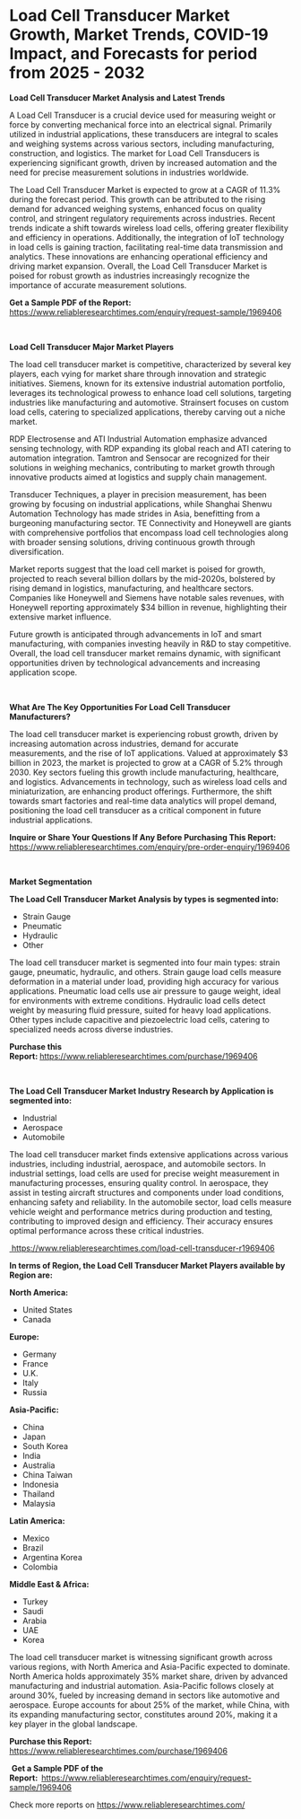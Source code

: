 <p><h1>Load Cell Transducer Market Growth, Market Trends, COVID-19 Impact, and Forecasts for period from 2025 - 2032</h1></p><p><strong>Load Cell Transducer Market Analysis and Latest Trends</strong></p>
<p><p>A Load Cell Transducer is a crucial device used for measuring weight or force by converting mechanical force into an electrical signal. Primarily utilized in industrial applications, these transducers are integral to scales and weighing systems across various sectors, including manufacturing, construction, and logistics. The market for Load Cell Transducers is experiencing significant growth, driven by increased automation and the need for precise measurement solutions in industries worldwide.</p><p>The Load Cell Transducer Market is expected to grow at a CAGR of 11.3% during the forecast period. This growth can be attributed to the rising demand for advanced weighing systems, enhanced focus on quality control, and stringent regulatory requirements across industries. Recent trends indicate a shift towards wireless load cells, offering greater flexibility and efficiency in operations. Additionally, the integration of IoT technology in load cells is gaining traction, facilitating real-time data transmission and analytics. These innovations are enhancing operational efficiency and driving market expansion. Overall, the Load Cell Transducer Market is poised for robust growth as industries increasingly recognize the importance of accurate measurement solutions.</p></p>
<p><strong>Get a Sample PDF of the Report:&nbsp;</strong> <a href="https://www.reliableresearchtimes.com/enquiry/request-sample/1969406?utm_campaign=3518&utm_medium=2&utm_source=Github&utm_content=ia&utm_term=06042025&utm_id=load-cell-transducer">https://www.reliableresearchtimes.com/enquiry/request-sample/1969406</a></p>
<p>&nbsp;</p>
<p><strong>Load Cell Transducer Major Market Players</strong></p>
<p><p>The load cell transducer market is competitive, characterized by several key players, each vying for market share through innovation and strategic initiatives. Siemens, known for its extensive industrial automation portfolio, leverages its technological prowess to enhance load cell solutions, targeting industries like manufacturing and automotive. Strainsert focuses on custom load cells, catering to specialized applications, thereby carving out a niche market.</p><p>RDP Electrosense and ATI Industrial Automation emphasize advanced sensing technology, with RDP expanding its global reach and ATI catering to automation integration. Tamtron and Sensocar are recognized for their solutions in weighing mechanics, contributing to market growth through innovative products aimed at logistics and supply chain management.</p><p>Transducer Techniques, a player in precision measurement, has been growing by focusing on industrial applications, while Shanghai Shenwu Automation Technology has made strides in Asia, benefitting from a burgeoning manufacturing sector. TE Connectivity and Honeywell are giants with comprehensive portfolios that encompass load cell technologies along with broader sensing solutions, driving continuous growth through diversification.</p><p>Market reports suggest that the load cell market is poised for growth, projected to reach several billion dollars by the mid-2020s, bolstered by rising demand in logistics, manufacturing, and healthcare sectors. Companies like Honeywell and Siemens have notable sales revenues, with Honeywell reporting approximately $34 billion in revenue, highlighting their extensive market influence.</p><p>Future growth is anticipated through advancements in IoT and smart manufacturing, with companies investing heavily in R&D to stay competitive. Overall, the load cell transducer market remains dynamic, with significant opportunities driven by technological advancements and increasing application scope.</p></p>
<p>&nbsp;</p>
<p><strong>What Are The Key Opportunities For Load Cell Transducer Manufacturers?</strong></p>
<p><p>The load cell transducer market is experiencing robust growth, driven by increasing automation across industries, demand for accurate measurements, and the rise of IoT applications. Valued at approximately $3 billion in 2023, the market is projected to grow at a CAGR of 5.2% through 2030. Key sectors fueling this growth include manufacturing, healthcare, and logistics. Advancements in technology, such as wireless load cells and miniaturization, are enhancing product offerings. Furthermore, the shift towards smart factories and real-time data analytics will propel demand, positioning the load cell transducer as a critical component in future industrial applications.</p></p>
<p><strong>Inquire or Share Your Questions If Any Before Purchasing This Report:</strong> <a href="https://www.reliableresearchtimes.com/enquiry/pre-order-enquiry/1969406?utm_campaign=3518&utm_medium=2&utm_source=Github&utm_content=ia&utm_term=06042025&utm_id=load-cell-transducer">https://www.reliableresearchtimes.com/enquiry/pre-order-enquiry/1969406</a></p>
<p>&nbsp;</p>
<p><strong>Market Segmentation</strong></p>
<p><strong>The Load Cell Transducer Market Analysis by types is segmented into:</strong></p>
<p><ul><li>Strain Gauge</li><li>Pneumatic</li><li>Hydraulic</li><li>Other</li></ul></p>
<p><p>The load cell transducer market is segmented into four main types: strain gauge, pneumatic, hydraulic, and others. Strain gauge load cells measure deformation in a material under load, providing high accuracy for various applications. Pneumatic load cells use air pressure to gauge weight, ideal for environments with extreme conditions. Hydraulic load cells detect weight by measuring fluid pressure, suited for heavy load applications. Other types include capacitive and piezoelectric load cells, catering to specialized needs across diverse industries.</p></p>
<p><strong>Purchase this Report:&nbsp;</strong><a href="https://www.reliableresearchtimes.com/purchase/1969406?utm_campaign=3518&utm_medium=2&utm_source=Github&utm_content=ia&utm_term=06042025&utm_id=load-cell-transducer">https://www.reliableresearchtimes.com/purchase/1969406</a></p>
<p>&nbsp;</p>
<p><strong>The Load Cell Transducer Market Industry Research by Application is segmented into:</strong></p>
<p><ul><li>Industrial</li><li>Aerospace</li><li>Automobile</li></ul></p>
<p><p>The load cell transducer market finds extensive applications across various industries, including industrial, aerospace, and automobile sectors. In industrial settings, load cells are used for precise weight measurement in manufacturing processes, ensuring quality control. In aerospace, they assist in testing aircraft structures and components under load conditions, enhancing safety and reliability. In the automobile sector, load cells measure vehicle weight and performance metrics during production and testing, contributing to improved design and efficiency. Their accuracy ensures optimal performance across these critical industries.</p></p>
<p><a href="https://www.reliableresearchtimes.com/load-cell-transducer-r1969406?utm_campaign=3518&utm_medium=2&utm_source=Github&utm_content=ia&utm_term=06042025&utm_id=load-cell-transducer">&nbsp;https://www.reliableresearchtimes.com/load-cell-transducer-r1969406</a></p>
<p><strong>In terms of Region, the Load Cell Transducer Market Players available by Region are:</strong></p>
<p>
    <p> <strong> North America: </strong>
        <ul>
            <li>United States</li>
            <li>Canada</li>
        </ul>
        </p> 
    <p> <strong> Europe: </strong>
        <ul>
            <li>Germany</li>
            <li>France</li>
            <li>U.K.</li>
            <li>Italy</li>
            <li>Russia</li>
        </ul>
        </p> 
    <p> <strong> Asia-Pacific: </strong>
        <ul>
            <li>China</li>
            <li>Japan</li>
            <li>South Korea</li>
            <li>India</li>
            <li>Australia</li>
            <li>China Taiwan</li>
            <li>Indonesia</li>
            <li>Thailand</li>
            <li>Malaysia</li>
        </ul>
        </p> 
    <p> <strong> Latin America: </strong>
        <ul>
            <li>Mexico</li>
            <li>Brazil</li>
            <li>Argentina Korea</li>
            <li>Colombia</li>
        </ul>
        </p> 
    <p> <strong> Middle East & Africa: </strong>
        <ul>
            <li>Turkey</li>
            <li>Saudi</li>
            <li>Arabia</li>
            <li>UAE</li>
            <li>Korea</li>
        </ul>
    </p>
    </p>
<p><p>The load cell transducer market is witnessing significant growth across various regions, with North America and Asia-Pacific expected to dominate. North America holds approximately 35% market share, driven by advanced manufacturing and industrial automation. Asia-Pacific follows closely at around 30%, fueled by increasing demand in sectors like automotive and aerospace. Europe accounts for about 25% of the market, while China, with its expanding manufacturing sector, constitutes around 20%, making it a key player in the global landscape.</p></p>
<p><strong>Purchase this Report: </strong><a href="https://www.reliableresearchtimes.com/purchase/1969406?utm_campaign=3518&utm_medium=2&utm_source=Github&utm_content=ia&utm_term=06042025&utm_id=load-cell-transducer">https://www.reliableresearchtimes.com/purchase/1969406</a></p>
<p>&nbsp;<strong>Get a Sample PDF of the Report:&nbsp;&nbsp;</strong><a href="https://www.reliableresearchtimes.com/enquiry/request-sample/1969406?utm_campaign=3518&utm_medium=2&utm_source=Github&utm_content=ia&utm_term=06042025&utm_id=load-cell-transducer">https://www.reliableresearchtimes.com/enquiry/request-sample/1969406</a></p>
<p><strong></strong></p>
<p>Check more reports on <a href="https://www.reliableresearchtimes.com/?utm_campaign=3518&utm_medium=2&utm_source=Github&utm_content=ia&utm_term=06042025&utm_id=load-cell-transducer">https://www.reliableresearchtimes.com/</a></p>
